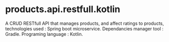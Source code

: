 # products.api.restfull.kotlin
A CRUD RESTfull API that manages products, and affect ratings to products, technologies used  : Spring boot microservice. Dependancies manager tool : Gradle.  Programing language : Kotlin. 
